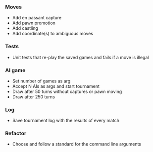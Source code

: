 ### Moves

* Add en passant capture
* Add pawn promotion
* Add castling
* Add coordinate(s) to ambiguous moves

### Tests

* Unit tests that re-play the saved games and fails if a move is illegal

### AI game

* Set number of games as arg
* Accept N AIs as args and start tournament
* Draw after 50 turns without captures or pawn moving
* Draw after 250 turns

### Log

* Save tournament log with the results of every match

### Refactor

* Choose and follow a standard for the command line arguments 
